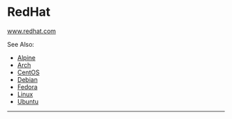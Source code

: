 # RedHat

www.redhat.com


See Also:

 - [Alpine](Alpine.md)
 - [Arch](Arch.md)
 - [CentOS](CentOS.md)
 - [Debian](Debian.md)
 - [Fedora](Fedora.md)
 - [Linux](Linux.md)
 - [Ubuntu](Ubuntu.md)


---




